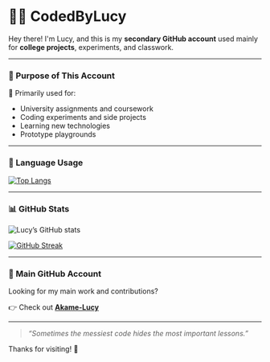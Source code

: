 # 👩‍💻 CodedByLucy

Hey there! I'm Lucy, and this is my **secondary GitHub account** used mainly for **college projects**, experiments, and classwork.

---

### 🎯 Purpose of This Account

📘 Primarily used for:

- University assignments and coursework  
- Coding experiments and side projects  
- Learning new technologies  
- Prototype playgrounds

---

### 🧠 Language Usage

[![Top Langs](https://github-readme-stats.vercel.app/api/top-langs/?username=CodedByLucy&layout=compact&theme=tokyonight&langs_count=6)](https://github.com/CodedByLucy)

---

### 📊 GitHub Stats

![Lucy’s GitHub stats](https://github-readme-stats.vercel.app/api?username=CodedByLucy&show_icons=true&theme=tokyonight&hide=prs)

[![GitHub Streak](https://streak-stats.demolab.com/?user=CodedByLucy&theme=tokyonight)](https://git.io/streak-stats)

---

### 🔗 Main GitHub Account

Looking for my main work and contributions?

👉 Check out **[Akame-Lucy](https://github.com/Akame-Lucy)**

---

> _“Sometimes the messiest code hides the most important lessons.”_

Thanks for visiting! 🌟
